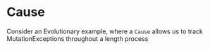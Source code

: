 # Cause

Consider an Evolutionary example, where a `Cause` allows us to track MutationExceptions throughout a length process
